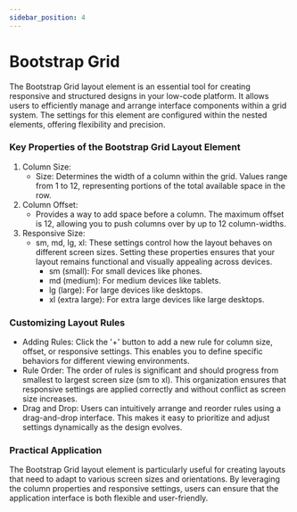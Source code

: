 ```yaml
---
sidebar_position: 4
---
```


# Bootstrap Grid

The Bootstrap Grid layout element is an essential tool for creating responsive and structured designs in your low-code platform. It allows users to efficiently manage and arrange interface components within a grid system. The settings for this element are configured within the nested elements, offering flexibility and precision.

### Key Properties of the Bootstrap Grid Layout Element

1. Column Size:
    - Size: Determines the width of a column within the grid. Values range from 1 to 12, representing portions of the total available space in the row.
2. Column Offset:
    - Provides a way to add space before a column. The maximum offset is 12, allowing you to push columns over by up to 12 column-widths.
3. Responsive Size:
    - sm, md, lg, xl: These settings control how the layout behaves on different screen sizes. Setting these properties ensures that your layout remains functional and visually appealing across devices.
        - sm (small): For small devices like phones.
        - md (medium): For medium devices like tablets.
        - lg (large): For large devices like desktops.
        - xl (extra large): For extra large devices like large desktops.

### Customizing Layout Rules

- Adding Rules: Click the '+' button to add a new rule for column size, offset, or responsive settings. This enables you to define specific behaviors for different viewing environments.
- Rule Order: The order of rules is significant and should progress from smallest to largest screen size (sm to xl). This organization ensures that responsive settings are applied correctly and without conflict as screen size increases.
- Drag and Drop: Users can intuitively arrange and reorder rules using a drag-and-drop interface. This makes it easy to prioritize and adjust settings dynamically as the design evolves.

### Practical Application

The Bootstrap Grid layout element is particularly useful for creating layouts that need to adapt to various screen sizes and orientations. By leveraging the column properties and responsive settings, users can ensure that the application interface is both flexible and user-friendly.

